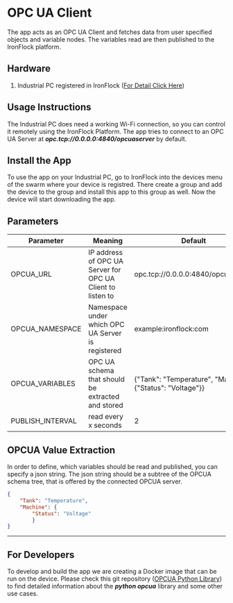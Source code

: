 # OPC UA Client

The app acts as an OPC UA Client and fetches data from user specified objects and variable nodes.
The variables read are then published to the IronFlock platform.

## Hardware

1. Industrial PC registered in IronFlock ([For Detail Click Here](https://docs.ironflock.com/#/en/Reswarm/reflasher))

## Usage Instructions

The Industrial PC does need a working Wi-Fi connection, so you can control it remotely using the IronFlock Platform. The app tries to connect to an OPC UA Server at ***opc.tcp://0.0.0.0:4840/opcuaserver*** by default.

## Install the App

To use the app on your Industrial PC, go to IronFlock into the devices menu of the swarm where your device is registred.
There create a group and add the device to the group and install this app to this group as well. Now the device will start downloading the app.

## Parameters

Parameter | Meaning | Default
--- | --- | ---
OPCUA_URL      | IP address of OPC UA Server for OPC UA Client to listen to | opc.tcp://0.0.0.0:4840/opcuaserver
OPCUA_NAMESPACE    | Namespace under which OPC UA Server is registered          | example:ironflock:com
OPCUA_VARIABLES        | OPC UA schema that should be extracted and stored     |  {"Tank": "Temperature", "Machine": {"Status": "Voltage"}}
PUBLISH_INTERVAL       | read every x seconds                                     |  2

## OPCUA Value Extraction

In order to define, which variables should be read and published, you can specify a json string.
The json string should be a subtree of the OPCUA schema tree, that is offered by the connected OPCUA server.

```json
{
    "Tank": "Temperature", 
    "Machine": {
        "Status": "Voltage"
        }
}
```

---

## For Developers

To develop and build the app we are creating a Docker image that can be run on the device. Please check this git repository ([OPCUA Python Library](https://github.com/FreeOpcUa/opcua-asyncio)) to find detailed information about the ***python opcua*** library and some other use cases.
